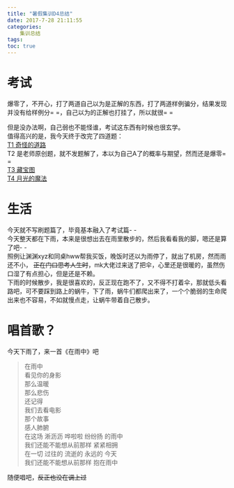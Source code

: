 ```yaml
---
title: "暑假集训D4总结"
date: 2017-7-28 21:11:55
categories:
	集训总结
tags:
toc: true
---
```

# 考试
爆零了，不开心，打了两道自己以为是正解的东西，打了两道样例骗分，结果发现并没有给样例分= =，自己以为的正解也打挂了，所以就很= =  
<!--more-->
但是没办法啊，自己弱也不能怪谁，考试这东西有时候也很玄学。  
值得高兴的是，我今天终于改完了四道题：  
[T1 奇怪的道路](https://hzoi-mafia.github.io/2017/07/28/23/)  
T2 是老师原创题，就不发题解了，本以为自己A了的概率与期望，然而还是爆零= =  
[T3 藏宝图](https://hzoi-mafia.github.io/2017/07/28/24/)  
[T4 月光的魔法](https://hzoi-mafia.github.io/2017/07/28/25/)
# 生活
今天就不写刷题篇了，毕竟基本融入了考试篇- -  
今天整天都在下雨，本来是很想出去在雨里散步的，然后我看看我的脚，嗯还是算了吧- -  
照例让渊渊xyz和同桌hww帮我买饭，晚饭时还以为雨停了，就出了机房，然而雨还不小， ~~正在门口思考人生时~~，mk大佬过来送了把伞，心里还是很暖的，虽然伤口湿了有点担心，但是还是不赖。  
下雨的时候散步，我是很喜欢的，反正现在跑不了，又不得不打着伞，那就低头看路吧，可不要踩到路上的蜗牛，下了雨，蜗牛们都爬出来了，一个个脆弱的生命爬出来也不容易，不如就慢点走，让蜗牛带着自己散步。
# 唱首歌？
今天下雨了，来一首《在雨中》吧
>在雨中  
看见你的身影  
那么温暖  
那么悲伤  
还记得  
我们去看电影  
那个故事  
感人肺腑  
在这场 淅沥沥 哗啦啦 纷纷扬 的雨中  
我们还能不能想从前那样 紧紧相拥  
在一切 过往的 流逝的 永远的 今天  
我们还能不能想从前那样 抱在雨中

随便唱吧，~~反正也没在调上过~~